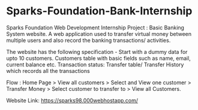 # Sparks-Foundation-Bank-Internship
Sparks Foundation Web Development Internship Project : Basic Banking System website. A web application used to transfer virtual money between multiple users and also record the banking transactions/ activities.

The website has the following specification -
Start with a dummy data for upto 10 customers. Customers table with basic fields such as name, email, current balance etc. Transaction status: Transfer table/ Transfer History which records all the transactions

Flow : Home Page > View all customers > Select and View one customer > Transfer Money > Select customer to transfer to > View all Customers.

Website Link: https://sparks98.000webhostapp.com/
